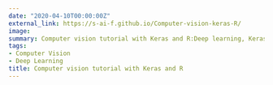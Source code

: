 ```yaml
---
date: "2020-04-10T00:00:00Z"
external_link: https://s-ai-f.github.io/Computer-vision-keras-R/
image: 
summary: Computer vision tutorial with Keras and R:Deep learning, Keras, image classification. 
tags: 
- Computer Vision
- Deep Learning
title: Computer vision tutorial with Keras and R
---
```

